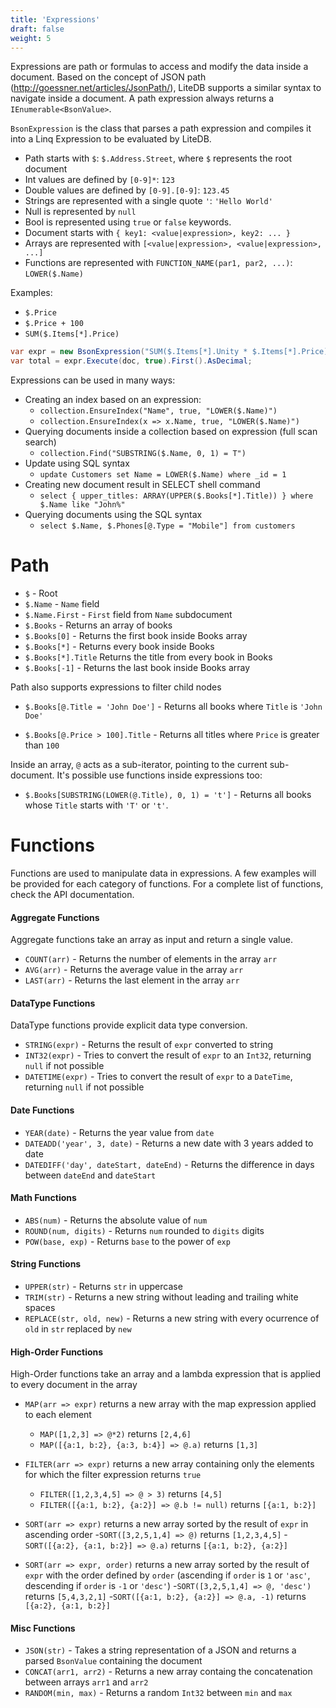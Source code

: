 ```yaml
---
title: 'Expressions'
draft: false
weight: 5
---
```


Expressions are path or formulas to access and modify the data inside a document. Based on the concept of JSON path (http://goessner.net/articles/JsonPath/), LiteDB supports a similar syntax to navigate inside a document. A path expression always returns a `IEnumerable<BsonValue>`.

`BsonExpression` is the class that parses a path expression and compiles it into a Linq Expression to be evaluated by LiteDB.

- Path starts with `$`: `$.Address.Street`, where `$` represents the root document
- Int values are defined by `[0-9]*`: `123`
- Double values are defined by `[0-9].[0-9]`: `123.45`
- Strings are represented with a single quote `'`: `'Hello World'`
- Null is represented by `null`
- Bool is represented using `true` or `false` keywords.
- Document starts with `{ key1: <value|expression>, key2: ... }`
- Arrays are represented with `[<value|expression>, <value|expression>, ...]`
- Functions are represented with `FUNCTION_NAME(par1, par2, ...)`: `LOWER($.Name)`

Examples:
- `$.Price`
- `$.Price + 100`
- `SUM($.Items[*].Price)`

```C#
var expr = new BsonExpression("SUM($.Items[*].Unity * $.Items[*].Price)");
var total = expr.Execute(doc, true).First().AsDecimal;
```

Expressions can be used in many ways:

- Creating an index based on an expression:
    - `collection.EnsureIndex("Name", true, "LOWER($.Name)")`
    - `collection.EnsureIndex(x => x.Name, true, "LOWER($.Name)")`
- Querying documents inside a collection based on expression (full scan search)
    - `collection.Find("SUBSTRING($.Name, 0, 1) = T")`
- Update using SQL syntax
    - `update Customers set Name = LOWER($.Name) where _id = 1`
- Creating new document result in SELECT shell command
    - `select { upper_titles: ARRAY(UPPER($.Books[*].Title)) } where $.Name like "John%"`	
- Querying documents using the SQL syntax
	- `select $.Name, $.Phones[@.Type = "Mobile"] from customers`

# Path 

- `$` - Root
- `$.Name` - `Name` field
- `$.Name.First` - `First` field from `Name` subdocument  
- `$.Books` - Returns an array of books 
- `$.Books[0]` - Returns the first book inside Books array
- `$.Books[*]` - Returns every book inside Books
- `$.Books[*].Title` Returns the title from every book in Books
- `$.Books[-1]` - Returns the last book inside Books array

Path also supports expressions to filter child nodes

- `$.Books[@.Title = 'John Doe']` - Returns all books where `Title` is `'John Doe'`

- `$.Books[@.Price > 100].Title` - Returns all titles where `Price` is greater than `100`

Inside an array, `@` acts as a sub-iterator, pointing to the current sub-document. It's possible use functions inside expressions too:

- `$.Books[SUBSTRING(LOWER(@.Title), 0, 1) = 't']` - Returns all books whose `Title` starts with `'T'` or `'t'`.

# Functions

Functions are used to manipulate data in expressions. A few examples will be provided for each category of functions. For a complete list of functions, check the API documentation.

#### Aggregate Functions

Aggregate functions take an array as input and return a single value.

- `COUNT(arr)` - Returns the number of elements in the array `arr`
- `AVG(arr)` - Returns the average value in the array `arr`
- `LAST(arr)` - Returns the last element in the array `arr`

#### DataType Functions

DataType functions provide explicit data type conversion.

- `STRING(expr)` - Returns the result of `expr` converted to string
- `INT32(expr)` - Tries to convert the result of `expr` to an `Int32`, returning `null` if not possible
- `DATETIME(expr)` - Tries to convert the result of `expr` to a `DateTime`, returning `null` if not possible

#### Date Functions

- `YEAR(date)` - Returns the year value from `date`
- `DATEADD('year', 3, date)` - Returns a new date with 3 years added to date
- `DATEDIFF('day', dateStart, dateEnd)` - Returns the difference in days between `dateEnd` and `dateStart`

#### Math Functions

- `ABS(num)` - Returns the absolute value of `num`
- `ROUND(num, digits)` - Returns `num` rounded to `digits` digits
- `POW(base, exp)` - Returns `base` to the power of `exp`

#### String Functions

- `UPPER(str)` - Returns `str` in uppercase
- `TRIM(str)` - Returns a new string without leading and trailing white spaces
- `REPLACE(str, old, new)` - Returns a new string with every ocurrence of `old` in `str` replaced by `new`

#### High-Order Functions

High-Order functions take an array and a lambda expression that is applied to every document in the array

- `MAP(arr => expr)` returns a new array with the map expression applied to each element
	- `MAP([1,2,3] => @*2)` returns `[2,4,6]`
	- `MAP([{a:1, b:2}, {a:3, b:4}] => @.a)` returns `[1,3]`
	
- `FILTER(arr => expr)` returns a new array containing only the elements for which the filter expression returns `true`
	- `FILTER([1,2,3,4,5] => @ > 3)` returns `[4,5]`
	- `FILTER([{a:1, b:2}, {a:2}] => @.b != null)` returns `[{a:1, b:2}]`
	
- `SORT(arr => expr)` returns a new array sorted by the result of `expr` in ascending order
	-`SORT([3,2,5,1,4] => @)` returns `[1,2,3,4,5]`
	-`SORT([{a:2}, {a:1, b:2}] => @.a)` returns `[{a:1, b:2}, {a:2}]`
	
- `SORT(arr => expr, order)` returns a new array sorted by the result of `expr` with the order defined by `order` (ascending if `order` is `1` or `'asc'`, descending if `order` is `-1` or `'desc'`)
	-`SORT([3,2,5,1,4] => @, 'desc')` returns `[5,4,3,2,1]`
	-`SORT([{a:1, b:2}, {a:2}] => @.a, -1)` returns `[{a:2}, {a:1, b:2}]` 

#### Misc Functions

- `JSON(str)` - Takes a string representation of a JSON and returns a parsed `BsonValue` containing the document
- `CONCAT(arr1, arr2)` - Returns a new array containg the concatenation between arrays `arr1` and `arr2`
- `RANDOM(min, max)` - Returns a random `Int32` between `min` and `max`
